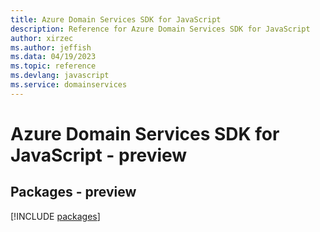 ```yaml
---
title: Azure Domain Services SDK for JavaScript
description: Reference for Azure Domain Services SDK for JavaScript
author: xirzec
ms.author: jeffish
ms.data: 04/19/2023
ms.topic: reference
ms.devlang: javascript
ms.service: domainservices
---
```

# Azure Domain Services SDK for JavaScript - preview
## Packages - preview
[!INCLUDE [packages](domain-services-index.md)]